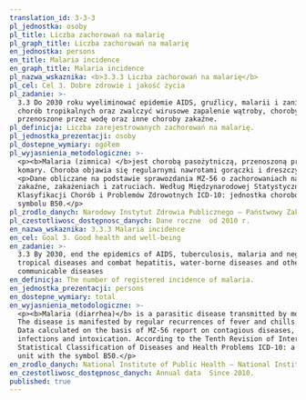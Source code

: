 ```yaml
---
translation_id: 3-3-3
pl_jednostka: osoby
pl_title: Liczba zachorowań na malarię
pl_graph_title: Liczba zachorowań na malarię
en_jednostka: persons
en_title: Malaria incidence
en_graph_title: Malaria incidence
pl_nazwa_wskaznika: <b>3.3.3 Liczba zachorowań na malarię</b>
pl_cel: Cel 3. Dobre zdrowie i jakość życia
pl_zadanie: >-
  3.3 Do 2030 roku wyeliminować epidemie AIDS, gruźlicy, malarii i zaniedbanych
  chorób tropikalnych oraz zwalczyć wirusowe zapalenie wątroby, choroby
  przenoszone przez wodę oraz inne choroby zakaźne.
pl_definicja: Liczba zarejestrowanych zachorowań na malarię.
pl_jednostka_prezentacji: osoby
pl_dostepne_wymiary: ogółem
pl_wyjasnienia_metodologiczne: >-
  <p><b>Malaria (zimnica) </b>jest chorobą pasożytniczą, przenoszoną przez
  komary. Choroba objawia się regularnymi nawrotami gorączki i dreszczy.</p>
  <p>Dane obliczane na podstawie sprawozdania MZ-56 o zachorowaniach na choroby
  zakaźne, zakażeniach i zatruciach. Według Międzynarodowej Statystycznej
  Klasyfikacji Chorób i Problemów Zdrowotnych ICD-10: jednostka chorobowa o
  symbolu B50.</p>
pl_zrodlo_danych: Narodowy Instytut Zdrowia Publicznego – Państwowy Zakład Higieny
pl_czestotliwosc_dostępnosc_danych: Dane roczne  od 2010 r.
en_nazwa_wskaznika: 3.3.3 Malaria incidence
en_cel: Goal 3. Good health and well-being
en_zadanie: >-
  3.3 By 2030, end the epidemics of AIDS, tuberculosis, malaria and neglected
  tropical diseases and combat hepatitis, water-borne diseases and other
  communicable diseases
en_definicja: The number of registered incidence of malaria.
en_jednostka_prezentacji: persons
en_dostepne_wymiary: total
en_wyjasnienia_metodologiczne: >-
  <p><b>Malaria (diarrhea)</b> is a parasitic disease transmitted by mosquitoes.
  The disease is manifested by regular recurrences of fever and chills.</p><p>
  Data calculated on the basis of MZ-56 report on contagious diseases,
  infections and intoxication. According to the Tenth Revision of International
  Statistical Classification of Diseases and Health Problems ICD-10: a disease
  unit with the symbol B50.</p>
en_zrodlo_danych: National Institute of Public Health – National Institute of Hygiene
en_czestotliwosc_dostępnosc_danych: Annual data  Since 2010.
published: true
---
```

